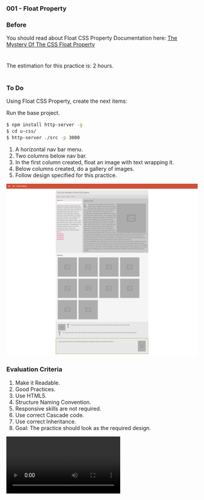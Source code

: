 ### 001 - Float Property

### Before 
You should read about Float CSS Property Documentation here:
[The Mystery Of The CSS Float Property][1]

#
The estimation for this practice is: 2 hours.
#

### To Do

Using Float CSS Property, create the next items:

Run the base project.

```sh
$ npm install http-server -g
$ cd u-css/
$ http-server ./src -p 3000
```

1. A horizontal nav bar menu.
2. Two columns below nav bar.
3. In the first column created, float an image with text wrapping it.
4. Below columns created, do a gallery of images. 
5. Follow design specified for this practice.

![alt-text-1](resources/design1.png)

### Evaluation Criteria

1. Make it Readable.
2. Good Practices.
3. Use HTML5.
4. Structure Naming Convention.
5. Responsive skills are not required.
6. Use correct Cascade code.
7. Use correct Inheritance.
8. Goal: The practice should look as the required design.

![alt-text-1](resources/Ejercicio-1.mov)


[1]: https://www.smashingmagazine.com/2009/10/the-mystery-of-css-float-property/
